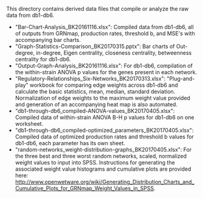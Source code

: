 This directory contains derived data files that compile or analyze the raw data from db1-db6.

* "Bar-Chart-Analysis_BK20161116.xlsx": Compiled data from db1-db6, all of outputs from GRNmap, production rates, threshold b, and MSE's with accompanying bar charts.
* "Graph-Statistics-Comparison_BK20170315.pptx": Bar charts of Out-degree, in-degree, Eigen centrality, closeness centrality, betweenness centrality for db1-db6.
* "Output-Graph-Analysis_BK20161116.xlsx": For db1-db6, compilation of the within-strain ANOVA p values for the genes present in each network.
* "Regulatory-Relationships_Six-Networks_BK20170313.xlsx": "Plug-and-play" workbook for comparing edge weights across db1-db6 and calculate the basic statistics, mean, median, standard deviation. Normalization of edge weights to the maximum weight value provided and generation of an accompanying heat map is also automated.
* "db1-through-db6_compiled-ANOVA-values_BK20170405.xlsx": Compiled data of within-strain ANOVA B-H p values for db1-db6 on one worksheet.
* "db1-through-db6_compiled-optimized_parameters_BK20170405.xlsx": Compiled data of optimized production rates and threshold b values for db1-db6, each parameter has its own sheet.
* "random-networks_weight-distribution-graphs_BK20170405.xlsx": For the three best and three worst random networks, scaled, normalized weight values to input into SPSS. Instructions for generating the associated weight value histograms and cumulative plots are provided here: http://www.openwetware.org/wiki/Generating_Distribution_Charts_and_Cumulative_Plots_for_GRNmap_Weight_Values_in_SPSS.
